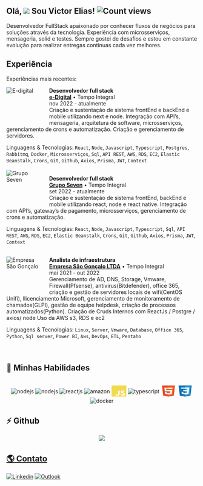 ## Olá, <img src="https://media.giphy.com/media/hvRJCLFzcasrR4ia7z/giphy.gif" width="25px"> Sou Victor Elias! ![Count views](https://komarev.com/ghpvc/?username=svvictorelias&color=blue&style=flat-square)

Desenvolvedor FullStack apaixonado por conhecer fluxos de negócios para soluções através da tecnologia. Experiência com microsserviços, mensageria, solid e testes. Sempre gostei de desafios e estou em constante evolução para realizar entregas continuas cada vez melhores.

## Experiência

Experiências mais recentes:


[<img  style="margin-right: 15px;" align="left" height="98PX"  width="98PX" alt="E-digital" src="https://media.licdn.com/dms/image/D4D0BAQGOhaMPs15StQ/company-logo_200_200/0/1680528460687?e=1709769600&v=beta&t=Z4XNl3SwNd-VtAVmRVZitzz90qvFNCoZlxM8dRCcd6Q"/>](https://www.edigitalfullcommerce.com.br/)

**Desenvolvedor full stack** \
[**e-Digital**](https://www.edigitalfullcommerce.com.br/) • Tempo Integral \
nov 2022 - atualmente\
Criação e sustentação de sistema frontEnd e backEnd e mobile utilizando next
e node. Integração com API’s, mensageria, arquitetura de software,
microsserviços, gerenciamento de crons e automatização. Criação e
gerenciamento de servidores.

Linguagens & Tecnologias: `React`, `Node`, `Javascript`, `Typescript`, `Postgres`, `Rabbitmq`, `Docker`, `Microsserviços`, `Sql`, `API REST`, `AWS`, `RDS`, `EC2`, `Elastic Beanstalk`, `Crons`, `Git`, `Github`, `Axios`, `Prisma`, `JWT`, `Context` \
<br/>
[<img  style="margin-right: 15px;" align="left" height="98PX"  width="98PX" alt="Grupo Seven" src="https://media.licdn.com/dms/image/D4D0BAQHgSiQ_39O9Rw/company-logo_200_200/0/1689003745136/grupogomespires_logo?e=1709769600&v=beta&t=TFkS2Inmy0IG1e1rLyYnTEpn_2jDKURwg0ShokzALYw"/>](https://gruposeven.app/)

**Desenvolvedor full stack** \
[**Grupo Seven**](https://gruposeven.app/) • Tempo Integral \
set 2022 - atualmente\
Criação e sustentação de sistema frontEnd, backEnd e mobile utilizando react, node e react native. Integração com API’s, gateway’s de pagamento, microsserviços, gerenciamento de crons e automatização. 

Linguagens & Tecnologias: `React`, `Node`, `Javascript`, `Typescript`, `Sql`, `API REST`, `AWS`, `RDS`, `EC2`, `Elastic Beanstalk`, `Crons`, `Git`, `Github`, `Axios`, `Prisma`, `JWT`, `Context` \
<br/>

[<img  style="margin-right: 15px;" align="left" height="98PX"  width="98PX" alt="Empresa São Gonçalo" src="https://media.licdn.com/dms/image/C4D0BAQHP0LM-GfKW7w/company-logo_200_200/0/1631356505385/saogoncalo_logo?e=1709769600&v=beta&t=KGOCGanMCATn80pfu34Ab9-vjZIwz2pM6ovLR-Pq7GE"/>](https://www.empsaogoncalo.com/)

**Analista de infraestrutura** \
[**Empresa São Gonçalo LTDA**](https://www.empsaogoncalo.com/) • Tempo Integral \
mai 2021 - out 2022\
Gerenciamento de AD, DNS, Storage, Vmware, Firewall(Pfsense), antivirus(Bitdefender), office 365, criação e gestão de servidores locais de wifi(CentOS Unifi), llicenciamento Microsoft, gerenciamento de monitoramento de chamados(GLPI), gestão de equipe helpdesk, criação de processos automatizados(Python). Criação de Cruds Internos com ReactJs / Postgre / axios/ node
Uso da AWS s3, RDS e ec2

Linguagens & Tecnologias: `Linux`, `Server`, `Vmware`, `Database`, `Office 365`, `Python`, `Sql server`, `Power BI`, `Aws`, `DevOps`, `ETL`, `Pentaho` \
<br/>
<br/>

## :rocket: Minhas Habilidades

<div align="center"><br>
  <img align="center" alt="nodejs" height="30" width="40" src="https://cdn.jsdelivr.net/gh/devicons/devicon/icons/nodejs/nodejs-original.svg">
  <img align="center" alt="nodejs" height="30" width="40" src="https://cdn.jsdelivr.net/gh/devicons/devicon/icons/go/go-original-wordmark.svg">
  <img align="center" alt="reactjs" height="30" width="40" src="https://cdn.jsdelivr.net/gh/devicons/devicon/icons/react/react-original.svg">
  <img align="center" alt="amazon" height="30" width="40" src="https://cdn.jsdelivr.net/gh/devicons/devicon@latest/icons/amazonwebservices/amazonwebservices-plain-wordmark.svg">
  <img align="center" alt="javascript" height="30" width="40" src="https://raw.githubusercontent.com/devicons/devicon/master/icons/javascript/javascript-plain.svg">
  <img align="center" alt="typescript" height="30" width="40" src="https://cdn.jsdelivr.net/gh/devicons/devicon/icons/typescript/typescript-original.svg">
  <img align="center" alt="HTML" height="30" width="40" src="https://raw.githubusercontent.com/devicons/devicon/master/icons/html5/html5-original.svg">
  <img align="center" alt="CSS" height="30" width="40" src="https://raw.githubusercontent.com/devicons/devicon/master/icons/css3/css3-original.svg"> 
  <img align="center" alt="docker" height="30" width="40" src="https://cdn.jsdelivr.net/gh/devicons/devicon/icons/docker/docker-plain-wordmark.svg">
</div>


## :zap: Github

<div align="center">
  <a href="https://www.linkedin.com/in/svvictorelias/" target="_blank">
  <img height="160em" src="https://github-readme-stats.vercel.app/api/top-langs/?username=svvictorelias&layout=compact&langs_count=7&theme=github_dark&locale=pt-br"/>
</div>

## :earth_americas: Contato

<div>
  <span><a href="https://www.linkedin.com/in/svvictorelias//" target="_blank" ><img src="https://img.shields.io/badge/LinkedIn-0077B5?style=for-the-badge&logo=linkedin&logoColor=white" alt="Linkedin" ></a></span>
  <span><a href="mailto:svvictorelias@gmail.com" target="_blank" ><img src="https://img.shields.io/badge/Gmail-D14836?style=for-the-badge&logo=gmail&logoColor=white" alt="Outlook" ></a></span>
</div>
